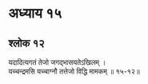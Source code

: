 # अध्याय १५

## श्लोक १२

यदादित्यगतं तेजो जगद्भासयतेऽखिलम् ।<br>यच्चन्द्रमसि यच्चाग्नौ तत्तेजो विद्धि मामकम् ॥ १५-१२॥<br><br>

